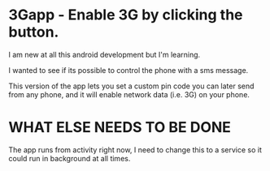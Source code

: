 3Gapp - Enable 3G by clicking the button.
================================================

I am new at all this android development but I'm learning.

I wanted to see if its possible to control the phone with a sms message. 

This version of the app lets you set a custom pin code you can later send from any phone, 
and it will enable network data (i.e. 3G) on your phone.



WHAT ELSE NEEDS TO BE DONE
===========================

The app runs from activity right now, I need to change this to a service so it could run in background at all times.


